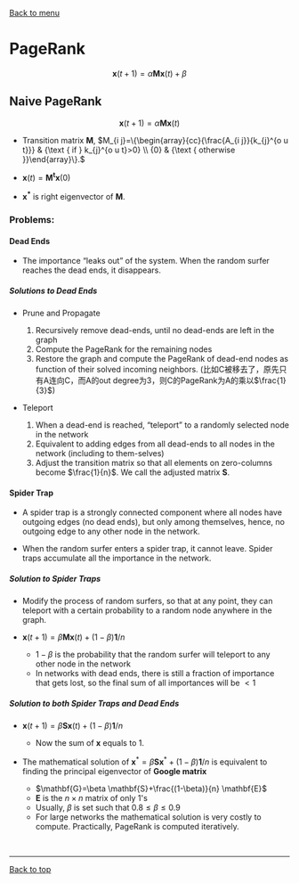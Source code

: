 [Back to menu](/README.md)

<h1 id = "3">PageRank</h1>

$$\mathbf{x}(t+1) = \alpha \mathbf{Mx}(t) + \beta$$

## Naive PageRank

$$\mathbf{x}(t+1) = \alpha \mathbf{Mx}(t)$$

- Transition matrix **M**, $M_{i j}=\{\begin{array}{cc}{\frac{A_{i j}}{k_{j}^{o u t}}} & {\text { if } k_{j}^{o u t}>0} \\ {0} & {\text { otherwise }}\end{array}\}.$

- $\mathbf{x}(t) = \mathbf{M^tx}(0)$

- $\mathbf{x^*}$ is right eigenvector of **M**. 

### Problems: 

#### Dead Ends

- The importance “leaks out” of the system. When the random surfer reaches the dead ends, it disappears. 

##### Solutions to Dead Ends

- Prune and Propagate
    1. Recursively remove dead-ends, until no dead-ends are left in the graph
    2. Compute the PageRank for the remaining nodes
    3. Restore the graph and compute the PageRank of dead-end nodes as function of their solved incoming neighbors. (比如C被移去了，原先只有A连向C，而A的out degree为3，则C的PageRank为A的乘以$\frac{1}{3}$)

- Teleport
    1. When a dead-end is reached, “teleport” to a randomly selected node in the network 
    2. Equivalent to adding edges from all dead-ends to all nodes in the network (including to them-selves)
    3. Adjust the transition matrix so that all elements on zero-columns become $\frac{1}{n}$. We call the adjusted matrix **S**.

#### Spider Trap

- A spider trap is a strongly connected component where all  nodes have outgoing edges (no dead ends), but only among themselves, hence, no outgoing edge to any other node in the network.

- When the random surfer enters a spider trap, it cannot leave. Spider traps accumulate all the importance in the network. 

##### Solution to Spider Traps

- Modify the process of random surfers, so that at any point, they can teleport with a certain probability to a random node anywhere in the graph. 

- $\mathbf{x}(t+1)=\beta \mathbf{M} \mathbf{x}(t)+(1-\beta) \mathbf{1} / n$
    - $1 - \beta$ is the probability that the random surfer will teleport to any other node in the network
    - In networks with dead ends, there is still a fraction of importance that gets lost, so the final sum of all importances will be $< 1$

##### Solution to both Spider Traps and Dead Ends

- $\mathbf{x}(t+1)=\beta \mathbf{S} \mathbf{x}(t)+(1-\beta) \mathbf{1} / n$
    - Now the sum of $\mathbf{x}$ equals to 1. 

- The mathematical solution of $\mathbf{x}^{*}=\beta \mathbf{S} \mathbf{x}^{*}+(1-\beta) \mathbf{1} / n$ is equivalent to finding the principal eigenvector of **Google matrix**
    - $\mathbf{G}=\beta \mathbf{S}+\frac{(1-\beta)}{n} \mathbf{E}$
    - $\mathbf{E}$ is the $n \times n$ matrix of only 1's
    - Usually, $\beta$ is set such that $0.8 \leq \beta \leq 0.9$
    - For large networks the mathematical solution is very costly to compute. Practically, PageRank is computed iteratively. 

&nbsp;

---

[Back to top](#3)